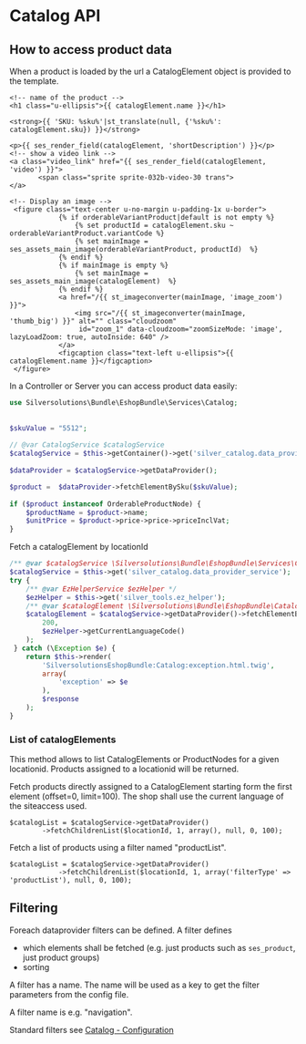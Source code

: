 # Catalog API

## How to access product data

When a product is loaded by the url a CatalogElement object is provided to the template. 

``` html+twig
<!-- name of the product -->
<h1 class="u-ellipsis">{{ catalogElement.name }}</h1>
 
<strong>{{ 'SKU: %sku%'|st_translate(null, {'%sku%': catalogElement.sku}) }}</strong>

<p>{{ ses_render_field(catalogElement, 'shortDescription') }}</p>
<!-- show a video link -->
<a class="video_link" href="{{ ses_render_field(catalogElement, 'video') }}">
       <span class="sprite sprite-032b-video-30 trans">
</a>
 
<!-- Display an image -->
 <figure class="text-center u-no-margin u-padding-1x u-border">
            {% if orderableVariantProduct|default is not empty %}
                {% set productId = catalogElement.sku ~ orderableVariantProduct.variantCode %}
                {% set mainImage = ses_assets_main_image(orderableVariantProduct, productId)  %}
            {% endif %}
            {% if mainImage is empty %}
                {% set mainImage = ses_assets_main_image(catalogElement)  %}
            {% endif %}
            <a href="/{{ st_imageconverter(mainImage, 'image_zoom') }}">
                <img src="/{{ st_imageconverter(mainImage, 'thumb_big') }}" alt="" class="cloudzoom" 
                 id="zoom_1" data-cloudzoom="zoomSizeMode: 'image', lazyLoadZoom: true, autoInside: 640" />
            </a>
            <figcaption class="text-left u-ellipsis">{{ catalogElement.name }}</figcaption>
 </figure>
```

In a Controller or Server you can access product data easily:

``` php
use Silversolutions\Bundle\EshopBundle\Services\Catalog;
 
     
$skuValue = "5512";
 
// @var CatalogService $catalogService
$catalogService = $this->getContainer()->get('silver_catalog.data_provider_service');
 
$dataProvider = $catalogService->getDataProvider();

$product =  $dataProvider->fetchElementBySku($skuValue);
 
if ($product instanceof OrderableProductNode) {
    $productName = $product->name;
    $unitPrice = $product->price->price->priceInclVat;
}
```

Fetch a catalogElement by locationId

``` php
/** @var $catalogService \Silversolutions\Bundle\EshopBundle\Services\Catalog\CatalogDataProviderService */
$catalogService = $this->get('silver_catalog.data_provider_service');
try {
    /** @var EzHelperService $ezHelper */
    $ezHelper = $this->get('silver_tools.ez_helper');
    /** @var $catalogElement \Silversolutions\Bundle\EshopBundle\Catalog\CatalogElement */
    $catalogElement = $catalogService->getDataProvider()->fetchElementByIdentifier(
        200,
        $ezHelper->getCurrentLanguageCode()
    );
 } catch (\Exception $e) {
    return $this->render(
        'SilversolutionsEshopBundle:Catalog:exception.html.twig',
        array(
            'exception' => $e
        ),
        $response
    );
}
```

### List of catalogElements

This method allows to list CatalogElements or ProductNodes for a given locationid. Products assigned to a locationid will be returned.

Fetch products directly assigned to a CatalogElement starting form the first element (offset=0, limit=100). The shop shall use the current language of the siteaccess used. 

``` 
$catalogList = $catalogService->getDataProvider()
        ->fetchChildrenList($locationId, 1, array(), null, 0, 100);
```

Fetch a list of products using a filter named "productList".

``` 
$catalogList = $catalogService->getDataProvider()
            ->fetchChildrenList($locationId, 1, array('filterType' => 'productList'), null, 0, 100);
```

## Filtering

Foreach dataprovider filters can be defined. A filter defines 

- which elements shall be fetched (e.g. just products such as `ses_product`, just product groups)
- sorting

A filter has a name. The name will be used as a key to get the filter parameters from the config file. 

A filter name is e.g. "navigation". 

Standard filters see [Catalog - Configuration](Catalog---Configuration_23560211.html)
